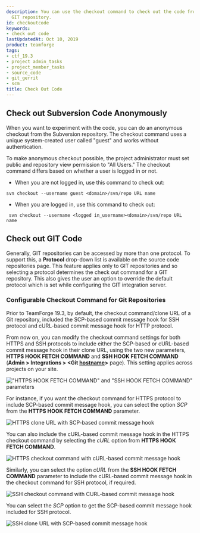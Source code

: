 ```yaml
---
description: You can use the checkout command to check out the code from Subversion or
  GIT repository.
id: checkoutcode
keywords:
- check out code
lastUpdatedAt: Oct 10, 2019
product: teamforge
tags:
- ctf_19.3
- project admin_tasks
- project_member_tasks
- source_code
- git_gerrit
- scm
title: Check Out Code
---
```



## Check out Subversion Code Anonymously

When you want to experiment with the code, you can do an anonymous checkout from the Subversion repository. The checkout command uses a unique system-created user called "guest" and works without authentication.

To make anonymous checkout possible, the project administrator must set public and repository view permission to "All Users." The checkout command differs based on whether a user is logged in or not.

* When you are not logged in, use this command to check out:

```shell
svn checkout --username guest <domain>/svn/repo URL name
````

* When you are logged in, use this command to check out:

```shell
 svn checkout --username <logged in_username><domain>/svn/repo URL name
````

## Check out GIT Code

Generally, GIT repositories can be accessed by more than one protocol. To support this, a **Protocol** drop-down list is available on the source code repositories page. This feature applies only to GIT repositories and so selecting a protocol determines the check out command for a GIT repository. This also gives the user an option to override the default protocol which is set while configuring the GIT integration server.

<!--artf391607-->
### Configurable Checkout Command for Git Repositories

Prior to TeamForge 19.3, by default, the checkout command/clone URL of a Git repository, included the SCP-based commit message hook for SSH protocol and cURL-based commit message hook for HTTP protocol.

From now on, you can modify the checkout command settings for both HTTPS and SSH protocols to include either the SCP-based or cURL-based commit message hook in their clone URL, using the two new parameters, **HTTPS HOOK FETCH COMMAND** and **SSH HOOK FETCH COMMAND** (**Admin > Integrations > \<Git <a href="#" data-toggle="tooltip" data-original-title="hostname refers to the server on which Git integration is hosted">hostname</a>\>** page). This setting applies across projects on your site.

![\"HTTPS HOOK FETCH COMMAND\" and \"SSH HOOK FETCH COMMAND\" parameters](/docs/assets/images/git-fetch-commands.png) 

For instance, if you want the checkout command for HTTPS protocol to include SCP-based commit message hook, you can select the option _SCP_ from the **HTTPS HOOK FETCH COMMAND** parameter. 

![HTTPS clone URL with SCP-based commit message hook](/docs/assets/images/git-clone-https-scp.png)

You can also include the cURL-based commit message hook in the HTTPS checkout command by selecting the _cURL_ option from **HTTPS HOOK FETCH COMMAND**.

![HTTPS checkout command with cURL-based commit message hook](/docs/assets/images/git-clone-https-curl.png)

Similarly, you can select the option _cURL_ from the **SSH HOOK FETCH COMMAND** parameter to include the cURL-based commit message hook in the checkout command for SSH protocol, if required. 

![SSH checkout command with CURL-based commit message hook](/docs/assets/images/git-clone-ssh-curl.png) 

You can select the _SCP_ option to get the SCP-based commit message hook included for SSH protocol.

![SSH clone URL with SCP-based commit message hook](/docs/assets/images/git-clone-ssh-scp.png) 


